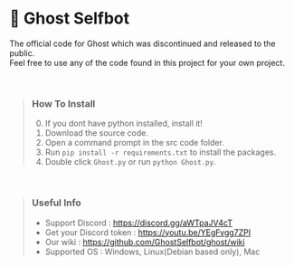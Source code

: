 # 👻 Ghost Selfbot

The official code for Ghost which was discontinued and released to the public.  
Feel free to use any of the code found in this project for your own project.  
   
<br />
  
> ### How To Install
> 0. If you dont have python installed, install it!
> 1. Download the source code.
> 2. Open a command prompt in the src code folder.
> 3. Run `pip install -r requirements.txt` to install the packages.
> 4. Double click `Ghost.py` or run `python Ghost.py`.
  
<br />
  
> ### Useful Info  
> - Support Discord : https://discord.gg/aWTpaJV4cT
> - Get your Discord token : https://youtu.be/YEgFvgg7ZPI  
> - Our wiki : https://github.com/GhostSelfbot/ghost/wiki
> - Supported OS : Windows, Linux(Debian based only), Mac 

